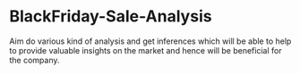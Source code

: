 # BlackFriday-Sale-Analysis
Aim  do various kind of analysis and get inferences which will be able to help to provide valuable insights on the market and hence will be beneficial for the company.   
